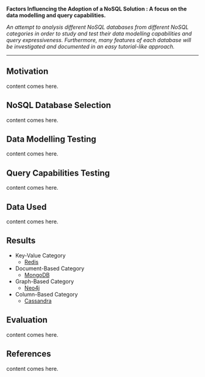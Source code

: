 

**Factors Influencing the Adoption of a NoSQL Solution : A focus on the data modelling and query capabilities.** 



 *An attempt to analysis different NoSQL databases from different NoSQL categories in order to study and test their data modelling capabilities and query expressiveness. Furthermore, many features of each database will be investigated and documented in an easy tutorial-like approach.* 




---

## Motivation

content comes here.


## NoSQL Database Selection

content comes here.

## Data Modelling Testing

content comes here.

## Query Capabilities Testing

content comes here.

## Data Used

content comes here.


## Results

   - Key-Value Category
     - [Redis](Redis/Redis.md)
   - Document-Based Category
     - [MongoDB](MongoDB/MongoDB.md)
   - Graph-Based Category
     - [Neo4j](Neo4j/Neo4j.md)
   - Column-Based Category
     - [Cassandra](Cassandra/Cassandra.md)


## Evaluation

content comes here.


## References

content comes here.
